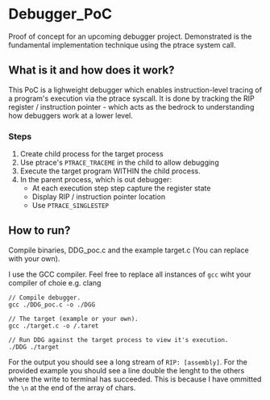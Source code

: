 # Debugger_PoC

Proof of concept for an upcoming debugger project. Demonstrated is the fundamental implementation technique using the ptrace system call.

## What is it and how does it work?

This PoC is a lighweight debugger which enables instruction-level tracing of a program's execution via the ptrace syscall. It is done by tracking the RIP register / instruction pointer - which acts as the bedrock to understanding how debuggers work at a lower level. 

### Steps

1. Create child process for the target process
2. Use ptrace's `PTRACE_TRACEME` in the child to allow debugging
3. Execute the target program WITHIN the child process.
4. In the parent process, which is out debugger:
    - At each execution step step capture the register state
    - Display RIP / instruction pointer location
    - Use `PTRACE_SINGLESTEP`

## How to run? 

Compile binaries, DDG_poc.c and the example target.c (You can replace with your own).

I use the GCC compiler. Feel free to replace all instances of `gcc` wiht your compiler of choie e.g. clang

```
// Compile debugger.
gcc ./DDG_poc.c -o ./DGG 

// The target (example or your own).
gcc ./target.c -o /.taret 

// Run DDG against the target process to view it's execution.
./DDG ./target  

```

For the output you should see a long stream of `RIP: [assembly]`. 
For the provided example you should see a line double the lenght to the others where the write to terminal has succeeded. 
This is because I have ommitted the `\n` at the end of the array of chars. 